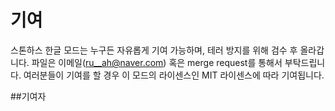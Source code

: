 기여
=======
스톤하스 한글 모드는 누구든 자유롭게 기여 가능하며, 테러 방지를 위해 검수 후 올라갑니다. 파일은 이메일(ru__ah@naver.com) 혹은 merge request를 통해서 부탁드립니다. 여러분들이 기여를 할 경우 이 모드의 라이센스인 MIT 라이센스에 따라 기여됩니다.

##기여자
